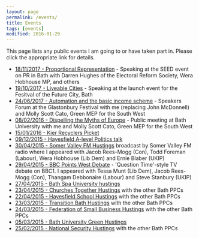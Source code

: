 ```yaml
---
layout: page
permalink: /events/
title: Events
tags: [events]
modified: 2016-01-29
---
```


This page lists any public events I am going to or have taken part in. Please click the
appropriate link for details.

<ul>
  <li><a href="https://www.eventbrite.co.uk/e/proportional-representation-tickets-38581443135">
    18/11/2017 - Proportional Representation</a> - Speaking at the SEED event on PR in Bath with Darren Hughes of
                 the Electoral Reform Society, Wera Hobhouse MP, and others</li>
  <li><a href="https://www.edgearts.org/whats-on/talks/liveable-cities/">
    19/10/2017 - Liveable Cities</a> - Speaking at the launch event for the Fesitval of the Future City, Bath</li>
  <li><a href="http://www.glastonburyfestivals.co.uk/line-up/line-up-2017/?stage#speakersforum">
    24/06/2017 - Automation and the basic income scheme</a> - Speakers Forum at the Glastonbury Festival
                 with me (replacing John McDonnell) and Molly Scott Cato, Green MEP for the South West</li>
  <li><a href="https://www.facebook.com/events/983582751711711/">
    08/02/2016 - Dispelling the Myths of Europe</a> - Public meeting at Bath University
                 with me and Molly Scott Cato, Green MEP for the South West</li>
  <li><a href="http://dominictristram.com/2016/01/15/kier-dispute.html">
    15/01/2016 - Kier Recyclers Picket</a></li>
  <li><a href="http://dominictristram.com/2015/12/09/hayesfield-politics.html">09/12/2015 - Hayesfield A-level Politics talk</a></li>
  <li><a href="http://dominictristram.com/2015/04/30/somer-valley-hustings.html">
    30/04/2015 - Somer Valley FM Hustings</a> broadcast by Somer Valley FM radio where I
                 appeared with Jacob Rees-Mogg (Con), Todd Foreman (Labour), Wera Hobhouse (Lib Dem) and Ernie
                 Blaber (UKIP)</li>
  <li><a href="http://dominictristram.com/2015/04/29/bbc-points-west-debate.html">
    29/04/2015 - BBC Points West Debate</a> - 'Question Time'-style TV debate on BBC1.
                 I appeared with Tessa Munt (Lib Dem), Jacob Rees-Mogg (Con), Thangam
                 Debbonaire (Labour) and Steve Stanbury (UKIP)</li>
  <li><a href="http://dominictristram.com/2015/04/27/bath-spa-uni-hustings.html">
  27/04/2015 - Bath Spa University hustings</a></li>
  <li><a href="https://youtu.be/jgOXDeicmk4">
  23/04/2015 - Churches Together Hustings</a> with the other Bath PPCs</li>
  <li><a href="http://dominictristram.com/2015/04/22/hayesfield-hustings.html">
  22/04/2015 - Hayesfield School Hustings</a> with the other Bath PPCs</li>
  <li><a href="https://youtu.be/2b5pCDOUZGw">
  23/03/2015 - Transition Bath Hustings</a> with the other Bath PPCs</li>
  <li><a href="https://youtu.be/Pn1RF_gxd4Q">
    24/03/2015 - Federation of Small Business Hustings</a> with the other Bath PPCs</li>
  <li><a href="https://youtu.be/U3kEPbh6aps">
    05/03/2015 - Bath University Green Hustings</a></li>
  <li><a href="https://youtu.be/sw2sEjL6ZXk">
    25/02/2015 - National Security Hustings</a> with the other Bath PPCs</li>
</ul>
